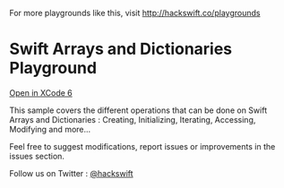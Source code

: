 For more playgrounds like this, visit http://hackswift.co/playgrounds

Swift Arrays and Dictionaries Playground
=======================================
[Open in XCode 6](https://github.com/hackswift/swift-arrays-dictionaries-pg/archive/master.zip)

This sample covers the different operations that can be done on Swift Arrays and Dictionaries : Creating, Initializing, Iterating, Accessing, Modifying and more...

Feel free to suggest modifications, report issues or improvements in the issues section.

Follow us on Twitter : [@hackswift](http://twitter.com/hackswift)
